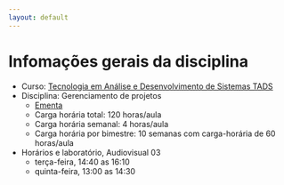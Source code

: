 ```yaml
---
layout: default
---
```


# [](#header-1) Infomações gerais da disciplina

- Curso: [Tecnologia em Análise e Desenvolvimento de Sistemas TADS](http://diatinf.ifrn.edu.br/doku.php?id=cursos:superiores:tads:start)
- Disciplina: Gerenciamento de projetos
  - [Ementa](http://diatinf.ifrn.edu.br/lib/exe/fetch.php?media=cursos:superiores:tads:curso2012:ementas:05_gerenciamento_de_projetos.pdf)
  - Carga horária total: 120 horas/aula
  - Carga horária semanal: 4 horas/aula
  - Carga horária por bimestre: 10 semanas com carga-horária de 60 horas/aula
- Horários e laboratório, Audiovisual 03
  - terça-feira, 14:40 as 16:10
  - quinta-feira, 13:00 as 14:30
